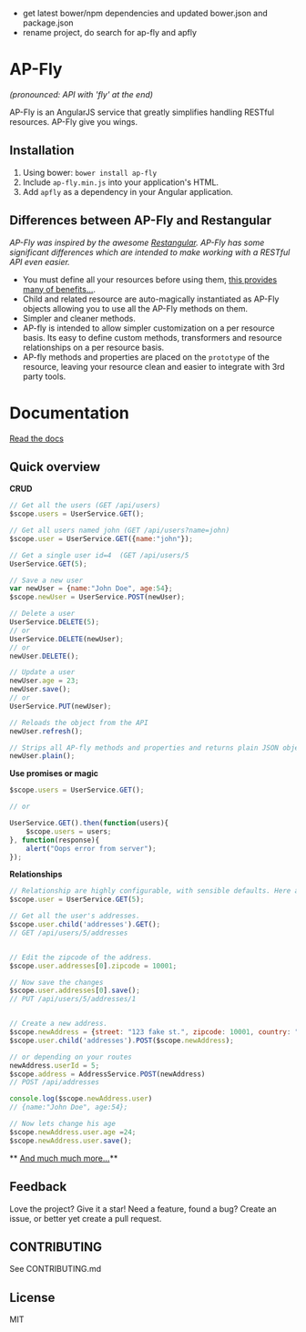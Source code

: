 - get latest bower/npm dependencies and updated bower.json and package.json
- rename project, do search for ap-fly and apfly


# AP-Fly
*(pronounced: API with 'fly' at the end)*

AP-Fly is an AngularJS service that greatly simplifies handling RESTful resources. AP-Fly give you wings.


## Installation
1. Using bower:  `bower install ap-fly`
2. Include `ap-fly.min.js` into your application's HTML.
3. Add `apfly` as a dependency in your Angular application.


## Differences between AP-Fly and Restangular
*AP-Fly was inspired by the awesome [Restangular](https://github.com/mgonto/restangular). AP-Fly has some significant differences which are intended to make working with a RESTful API even easier.*

* You must define all your resources before using them, [this provides many of benefits...]().
* Child and related resource are auto-magically instantiated as AP-Fly objects allowing you to use all the AP-Fly methods on them.
* Simpler and cleaner methods.
* AP-fly is intended to allow simpler customization on a per resource basis. Its easy to define custom methods, transformers and resource relationships on a per resource basis.
* AP-fly methods and properties are placed on the `prototype` of the resource, leaving your resource clean and easier to integrate with 3rd party tools.


# Documentation
[Read the docs]()

## Quick overview
**CRUD**
```javascript
// Get all the users (GET /api/users)
$scope.users = UserService.GET();

// Get all users named john (GET /api/users?name=john)
$scope.user = UserService.GET({name:"john"});

// Get a single user id=4  (GET /api/users/5
UserService.GET(5);

// Save a new user
var newUser = {name:"John Doe", age:54};
$scope.newUser = UserService.POST(newUser);

// Delete a user
UserService.DELETE(5);
// or
UserService.DELETE(newUser);
// or
newUser.DELETE();

// Update a user
newUser.age = 23;
newUser.save();
// or
UserService.PUT(newUser);

// Reloads the object from the API
newUser.refresh();

// Strips all AP-fly methods and properties and returns plain JSON object.
newUser.plain();
```



**Use promises or magic**
```javascript
$scope.users = UserService.GET();

// or

UserService.GET().then(function(users){
    $scope.users = users;
}, function(response){
    alert("Oops error from server");
});
```



**Relationships**
```javascript
// Relationship are highly configurable, with sensible defaults. Here are some examples.
$scope.user = UserService.GET(5);

// Get all the user's addresses.
$scope.user.child('addresses').GET();
// GET /api/users/5/addresses


// Edit the zipcode of the address.
$scope.user.addresses[0].zipcode = 10001;

// Now save the changes
$scope.user.addresses[0].save();
// PUT /api/users/5/addresses/1


// Create a new address.
$scope.newAddress = {street: "123 fake st.", zipcode: 10001, country: "usa"};
$scope.user.child('addresses').POST($scope.newAddress);

// or depending on your routes
newAddress.userId = 5;
$scope.address = AddressService.POST(newAddress)
// POST /api/addresses

console.log($scope.newAddress.user)
// {name:"John Doe", age:54};

// Now lets change his age
$scope.newAddress.user.age =24;
$scope.newAddress.user.save();
```

** [And much much more...]()**


## Feedback
Love the project? Give it a star! Need a feature, found a bug? Create an issue, or better yet create a pull request.


## CONTRIBUTING
See CONTRIBUTING.md

## License
MIT
